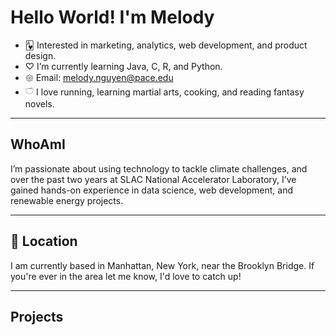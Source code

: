 # Hello World! I'm Melody

- 🂱  Interested in marketing, analytics, web development, and product design. 
- ♡ I’m currently learning Java, C, R, and Python.
- 𑁍 Email: melody.nguyen@pace.edu
- 𓎩 I love running, learning martial arts, cooking, and reading fantasy novels.

____________________________________________________________________________________

## WhoAmI

I’m passionate about using technology to tackle climate challenges, and over the past two years at SLAC National Accelerator Laboratory, I’ve gained hands-on experience in data science, web development, and renewable energy projects.

____________________________________________________________________________________

## 📍 Location
I am currently based in Manhattan, New York, near the Brooklyn Bridge. If you're ever in the area let me know, I'd love to catch up! 

____________________________________________________________________________________

## Projects


<!---
melodyxnguyen/melodyxnguyen is a ✨ special ✨ repository because its `README.md` (this file) appears on your GitHub profile.
You can click the Preview link to take a look at your changes.
--->
